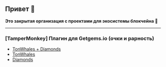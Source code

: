 ## Привет 👋

**Это закрытая организация с проектами для экосистемы блокчейна 💎**

--------------
### [TamperMonkey] Плагин для Getgems.io (очки и рарность)

- [TonWhales + Diamonds](https://gist.github.com/Yablonev/89dc8a742ab026c9c932e0033f2d5cc6)
- [TonWhales](https://gist.github.com/Yablonev/4d59361b2efeb0c34146ac3ae184b319)
- [Diamonds](https://gist.github.com/Yablonev/b1a62e121c7e39829129fa732a3a2a98)
